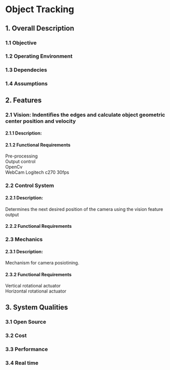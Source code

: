 # Object Tracking
## 1. Overall Description
### 1.1 Objective

### 1.2 Operating Environment

### 1.3 Dependecies

### 1.4 Assumptions

## 2. Features

### 2.1 Vision: Indentifies the edges and calculate object geometric center position and velocity
#### 2.1.1 Description:

#### 2.1.2 Functional Requirements
  Pre-processing  
  Output control  
  OpenCv  
  WebCam Logitech c270 30fps  

### 2.2 Control System 
 
#### 2.2.1 Description:
  Determines the next desired position of the camera using the vision feature output

#### 2.2.2 Functional Requirements

### 2.3 Mechanics

#### 2.3.1 Description:
  Mechanism for camera posiotining.  

#### 2.3.2 Functional Requirements
  Vertical rotational actuator  
  Horizontal rotational actuator

## 3. System Qualities
### 3.1 Open Source
### 3.2 Cost
### 3.3 Performance  
### 3.4 Real time  
